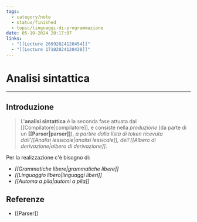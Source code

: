 ```yaml
---
tags:
  - category/note
  - status/finished
  - topic/linguaggi-di-programmazione
date: 05-10-2024 20:17:07
links:
  - "[[Lecture 26092024120454]]"
  - "[[Lecture 17102024120438]]"
---
```

# Analisi sintattica
---
## Introduzione
> L'**analisi sintattica** è la seconda fase attuata dal [[Compilatore|compilatore]], e consiste nella _produzione_ (da parte di un **[[Parser|parser]]**), _a partire dalla lista di token ricevuta dall'[[Analisi lessicale|analisi lessicale]], dell'[[Albero di derivazione|albero di derivazione]]_.

Per la realizzazione c'è bisogno di:
- _[[Grammatiche libere|grammatiche libere]]_
- _[[Linguaggio libero|linguaggi liberi]]_
- _[[Automa a pila|automi a pila]]_

## Referenze
- [[Parser]]